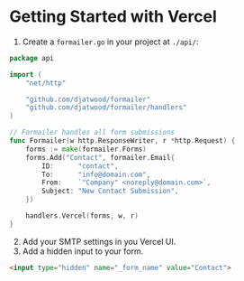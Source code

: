 
# Getting Started with Vercel

1. Create a `formailer.go` in your project at `./api/`:
```go
package api

import (
	"net/http"

	"github.com/djatwood/formailer"
	"github.com/djatwood/formailer/handlers"
)

// Formailer handles all form submissions
func Formailer(w http.ResponseWriter, r *http.Request) {
	forms := make(formailer.Forms)
	forms.Add("Contact", formailer.Email{
		ID:      "contact",
		To:      "info@domain.com",
		From:    `"Company" <noreply@domain.com>`,
		Subject: "New Contact Submission",
	})

	handlers.Vercel(forms, w, r)
}
```

2. Add your SMTP settings in you Vercel UI.
3. Add a hidden input to your form.
```html
<input type="hidden" name="_form_name" value="Contact">
```